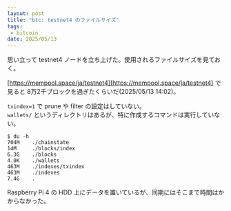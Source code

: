 ```yaml
---
layout: post
title: "btc: testnet4 のファイルサイズ"
tags:
 - bitcoin
date: 2025/05/13
---
```


思い立って testnet4 ノードを立ち上げた。使用されるファイルサイズを見ておく。

[https://mempool.space/ja/testnet4](https://mempool.space/ja/testnet4) で見ると 8万2千ブロックを過ぎたくらいだ(2025/05/13 14:02)。

`txindex=1` で prune や filter の設定はしていない。  
`wallets/` というディレクトリはあるが、特に作成するコマンドは実行していない。

```console
$ du -h
704M    ./chainstate
14M     ./blocks/index
6.3G    ./blocks
4.0K    ./wallets
463M    ./indexes/txindex
463M    ./indexes
7.4G    .
```

Raspberry Pi 4 の HDD 上にデータを置いているが、同期にはそこまで時間はかからなかった。

